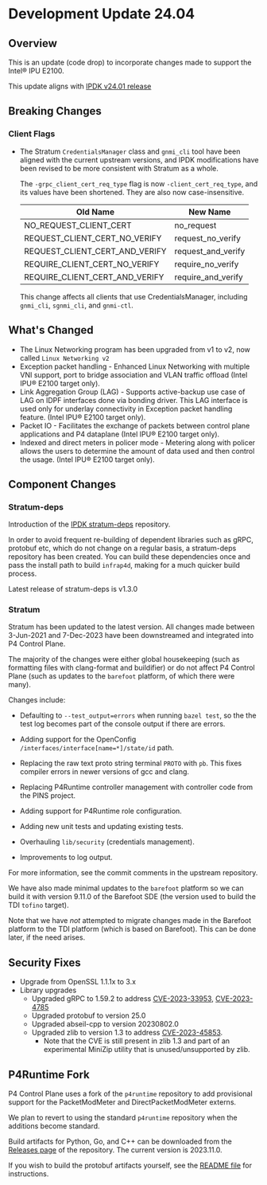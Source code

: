 # Development Update 24.04

## Overview

This is an update (code drop) to incorporate changes made to support
the Intel&reg; IPU E2100.

This update aligns with [IPDK v24.01 release](https://github.com/ipdk-io/networking-recipe/releases/tag/v24.01)

## Breaking Changes

### Client Flags

- The Stratum `CredentialsManager` class and `gnmi_cli` tool have been aligned
  with the current upstream versions, and IPDK modifications have been
  revised to be more consistent with Stratum as a whole.

  The `-grpc_client_cert_req_type` flag is now `-client_cert_req_type`, and
  its values have been shortened. They are also now case-insensitive.

  | Old Name | New Name |
  | -------- | -------- |
  | NO_REQUEST_CLIENT_CERT | no_request |
  | REQUEST_CLIENT_CERT_NO_VERIFY | request_no_verify |
  | REQUEST_CLIENT_CERT_AND_VERIFY | request_and_verify |
  | REQUIRE_CLIENT_CERT_NO_VERIFY | require_no_verify |
  | REQUIRE_CLIENT_CERT_AND_VERIFY | require_and_verify |

  This change affects all clients that use CredentialsManager, including
  `gnmi_cli`, `sgnmi_cli`, and `gnmi-ctl`.

## What's Changed

- The Linux Networking program has been upgraded from v1 to v2, now called `Linux Networking v2`
- Exception packet handling - Enhanced Linux Networking with multiple VNI support, port to bridge association and VLAN traffic offload (Intel IPU&reg; E2100 target only).
- Link Aggregation Group (LAG) - Supports active-backup use case of LAG on IDPF interfaces done via bonding driver. This LAG interface is used only for underlay connectivity in Exception packet handling feature. (Intel IPU&reg; E2100 target only).
- Packet IO - Facilitates the exchange of packets between control plane applications and P4 dataplane (Intel IPU&reg; E2100 target only).
- Indexed and direct meters in policer mode - Metering along with policer allows the users to determine the amount of data used and then control the usage. (Intel IPU&reg; E2100 target only).

## Component Changes

### Stratum-deps

Introduction of the [IPDK stratum-deps](https://github.com/ipdk-io/stratum-deps) repository.

In order to avoid frequent re-building of dependent libraries such as gRPC, protobuf etc, which do not change on a regular basis, a stratum-deps repository has been created. You can build these dependencies once and pass the install path to build `infrap4d`, making for a much quicker build process.

Latest release of stratum-deps is v1.3.0

### Stratum

Stratum has been updated to the latest version. All changes made between
3-Jun-2021 and 7-Dec-2023 have been downstreamed and integrated into
P4 Control Plane.

The majority of the changes were either global housekeeping (such as
formatting files with clang-format and buildifier) or do not affect
P4 Control Plane (such as updates to the `barefoot` platform, of which
there were many).

Changes include:

- Defaulting to `--test_output=errors` when running `bazel test`, so the
  the test log becomes part of the console output if there are errors.

- Adding support for the OpenConfig `/interfaces/interface[name=*]/state/id`
  path.

- Replacing the raw text proto string terminal `PROTO` with `pb`. This
  fixes compiler errors in newer versions of gcc and clang.

- Replacing P4Runtime controller management with controller code from the
  PINS project.

- Adding support for P4Runtime role configuration.

- Adding new unit tests and updating existing tests.

- Overhauling `lib/security` (credentials management).

- Improvements to log output.

For more information, see the commit comments in the upstream repository.

We have also made minimal updates to the `barefoot` platform so we can
build it with version 9.11.0 of the Barefoot SDE (the version used to
build the TDI `tofino` target).

Note that we have _not_ attempted to migrate changes made in the Barefoot
platform to the TDI platform (which is based on Barefoot).
This can be done later, if the need arises.

## Security Fixes

- Upgrade from OpenSSL 1.1.1x to 3.x
- Library upgrades
  - Upgraded gRPC to 1.59.2 to address [CVE-2023-33953](https://nvd.nist.gov/vuln/detail/cve-2023-33953), [CVE-2023-4785](https://nvd.nist.gov/vuln/detail/cve-2023-4785)
  - Upgraded protobuf to version 25.0
  - Upgraded abseil-cpp to version 20230802.0
  - Upgraded zlib to version 1.3 to address [CVE-2023-45853](https://nvd.nist.gov/vuln/detail/CVE-2023-45853).
    - Note that the CVE is still present in zlib 1.3 and part of an experimental MiniZip utility that is unused/unsupported by zlib.

## P4Runtime Fork

P4 Control Plane uses a fork of the `p4runtime` repository to add provisional
support for the PacketModMeter and DirectPacketModMeter externs.

We plan to revert to using the standard `p4runtime` repository when the
additions become standard.

Build artifacts for Python, Go, and C++ can be downloaded from the
[Releases page](https://github.com/ipdk-io/p4runtime-dev/releases)
of the repository. The current version is 2023.11.0.

If you wish to build the protobuf artifacts yourself, see the
[README file](https://github.com/ipdk-io/networking-recipe/blob/main/protobufs/README.md)
for instructions.

